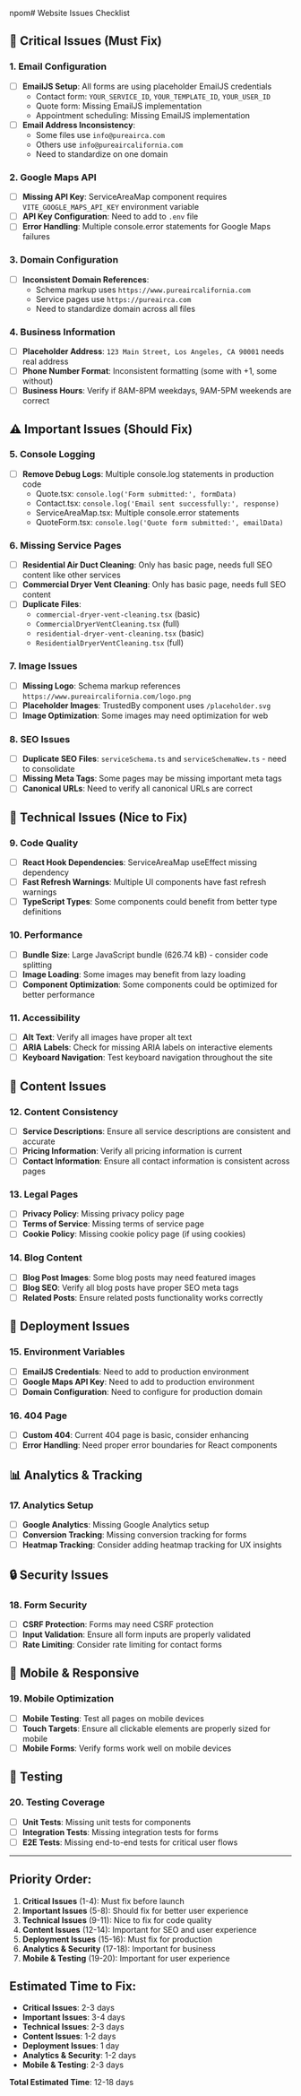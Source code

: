 npom# Website Issues Checklist

## 🚨 Critical Issues (Must Fix)

### 1. **Email Configuration**
- [ ] **EmailJS Setup**: All forms are using placeholder EmailJS credentials
  - Contact form: `YOUR_SERVICE_ID`, `YOUR_TEMPLATE_ID`, `YOUR_USER_ID`
  - Quote form: Missing EmailJS implementation
  - Appointment scheduling: Missing EmailJS implementation
- [ ] **Email Address Inconsistency**: 
  - Some files use `info@pureairca.com`
  - Others use `info@pureaircalifornia.com`
  - Need to standardize on one domain

### 2. **Google Maps API**
- [ ] **Missing API Key**: ServiceAreaMap component requires `VITE_GOOGLE_MAPS_API_KEY` environment variable
- [ ] **API Key Configuration**: Need to add to `.env` file
- [ ] **Error Handling**: Multiple console.error statements for Google Maps failures

### 3. **Domain Configuration**
- [ ] **Inconsistent Domain References**:
  - Schema markup uses `https://www.pureaircalifornia.com`
  - Service pages use `https://pureairca.com`
  - Need to standardize domain across all files

### 4. **Business Information**
- [ ] **Placeholder Address**: `123 Main Street, Los Angeles, CA 90001` needs real address
- [ ] **Phone Number Format**: Inconsistent formatting (some with +1, some without)
- [ ] **Business Hours**: Verify if 8AM-8PM weekdays, 9AM-5PM weekends are correct

## ⚠️ Important Issues (Should Fix)

### 5. **Console Logging**
- [ ] **Remove Debug Logs**: Multiple console.log statements in production code
  - Quote.tsx: `console.log('Form submitted:', formData)`
  - Contact.tsx: `console.log('Email sent successfully:', response)`
  - ServiceAreaMap.tsx: Multiple console.error statements
  - QuoteForm.tsx: `console.log('Quote form submitted:', emailData)`

### 6. **Missing Service Pages**
- [ ] **Residential Air Duct Cleaning**: Only has basic page, needs full SEO content like other services
- [ ] **Commercial Dryer Vent Cleaning**: Only has basic page, needs full SEO content
- [ ] **Duplicate Files**: 
  - `commercial-dryer-vent-cleaning.tsx` (basic)
  - `CommercialDryerVentCleaning.tsx` (full)
  - `residential-dryer-vent-cleaning.tsx` (basic)
  - `ResidentialDryerVentCleaning.tsx` (full)

### 7. **Image Issues**
- [ ] **Missing Logo**: Schema markup references `https://www.pureaircalifornia.com/logo.png`
- [ ] **Placeholder Images**: TrustedBy component uses `/placeholder.svg`
- [ ] **Image Optimization**: Some images may need optimization for web

### 8. **SEO Issues**
- [ ] **Duplicate SEO Files**: `serviceSchema.ts` and `serviceSchemaNew.ts` - need to consolidate
- [ ] **Missing Meta Tags**: Some pages may be missing important meta tags
- [ ] **Canonical URLs**: Need to verify all canonical URLs are correct

## 🔧 Technical Issues (Nice to Fix)

### 9. **Code Quality**
- [ ] **React Hook Dependencies**: ServiceAreaMap useEffect missing dependency
- [ ] **Fast Refresh Warnings**: Multiple UI components have fast refresh warnings
- [ ] **TypeScript Types**: Some components could benefit from better type definitions

### 10. **Performance**
- [ ] **Bundle Size**: Large JavaScript bundle (626.74 kB) - consider code splitting
- [ ] **Image Loading**: Some images may benefit from lazy loading
- [ ] **Component Optimization**: Some components could be optimized for better performance

### 11. **Accessibility**
- [ ] **Alt Text**: Verify all images have proper alt text
- [ ] **ARIA Labels**: Check for missing ARIA labels on interactive elements
- [ ] **Keyboard Navigation**: Test keyboard navigation throughout the site

## 📝 Content Issues

### 12. **Content Consistency**
- [ ] **Service Descriptions**: Ensure all service descriptions are consistent and accurate
- [ ] **Pricing Information**: Verify all pricing information is current
- [ ] **Contact Information**: Ensure all contact information is consistent across pages

### 13. **Legal Pages**
- [ ] **Privacy Policy**: Missing privacy policy page
- [ ] **Terms of Service**: Missing terms of service page
- [ ] **Cookie Policy**: Missing cookie policy page (if using cookies)

### 14. **Blog Content**
- [ ] **Blog Post Images**: Some blog posts may need featured images
- [ ] **Blog SEO**: Verify all blog posts have proper SEO meta tags
- [ ] **Related Posts**: Ensure related posts functionality works correctly

## 🚀 Deployment Issues

### 15. **Environment Variables**
- [ ] **EmailJS Credentials**: Need to add to production environment
- [ ] **Google Maps API Key**: Need to add to production environment
- [ ] **Domain Configuration**: Need to configure for production domain

### 16. **404 Page**
- [ ] **Custom 404**: Current 404 page is basic, consider enhancing
- [ ] **Error Handling**: Need proper error boundaries for React components

## 📊 Analytics & Tracking

### 17. **Analytics Setup**
- [ ] **Google Analytics**: Missing Google Analytics setup
- [ ] **Conversion Tracking**: Missing conversion tracking for forms
- [ ] **Heatmap Tracking**: Consider adding heatmap tracking for UX insights

## 🔒 Security Issues

### 18. **Form Security**
- [ ] **CSRF Protection**: Forms may need CSRF protection
- [ ] **Input Validation**: Ensure all form inputs are properly validated
- [ ] **Rate Limiting**: Consider rate limiting for contact forms

## 📱 Mobile & Responsive

### 19. **Mobile Optimization**
- [ ] **Mobile Testing**: Test all pages on mobile devices
- [ ] **Touch Targets**: Ensure all clickable elements are properly sized for mobile
- [ ] **Mobile Forms**: Verify forms work well on mobile devices

## 🧪 Testing

### 20. **Testing Coverage**
- [ ] **Unit Tests**: Missing unit tests for components
- [ ] **Integration Tests**: Missing integration tests for forms
- [ ] **E2E Tests**: Missing end-to-end tests for critical user flows

---

## Priority Order:
1. **Critical Issues** (1-4): Must fix before launch
2. **Important Issues** (5-8): Should fix for better user experience
3. **Technical Issues** (9-11): Nice to fix for code quality
4. **Content Issues** (12-14): Important for SEO and user experience
5. **Deployment Issues** (15-16): Must fix for production
6. **Analytics & Security** (17-18): Important for business
7. **Mobile & Testing** (19-20): Important for user experience

## Estimated Time to Fix:
- **Critical Issues**: 2-3 days
- **Important Issues**: 3-4 days
- **Technical Issues**: 2-3 days
- **Content Issues**: 1-2 days
- **Deployment Issues**: 1 day
- **Analytics & Security**: 1-2 days
- **Mobile & Testing**: 2-3 days

**Total Estimated Time**: 12-18 days